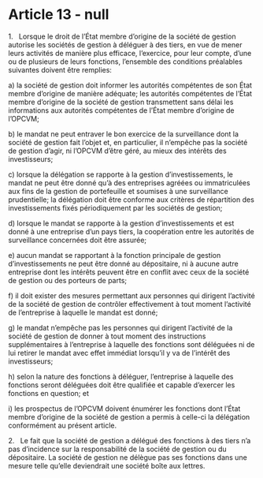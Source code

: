 # Article 13 - null


1.   Lorsque le droit de l’État membre d’origine de la société de gestion autorise les sociétés de gestion à déléguer à des tiers, en vue de mener leurs activités de manière plus efficace, l’exercice, pour leur compte, d’une ou de plusieurs de leurs fonctions, l’ensemble des conditions préalables suivantes doivent être remplies:

a) la société de gestion doit informer les autorités compétentes de son État membre d’origine de manière adéquate; les autorités compétentes de l’État membre d’origine de la société de gestion transmettent sans délai les informations aux autorités compétentes de l’État membre d’origine de l’OPCVM;

b) le mandat ne peut entraver le bon exercice de la surveillance dont la société de gestion fait l’objet et, en particulier, il n’empêche pas la société de gestion d’agir, ni l’OPCVM d’être géré, au mieux des intérêts des investisseurs;

c) lorsque la délégation se rapporte à la gestion d’investissements, le mandat ne peut être donné qu’à des entreprises agréées ou immatriculées aux fins de la gestion de portefeuille et soumises à une surveillance prudentielle; la délégation doit être conforme aux critères de répartition des investissements fixés périodiquement par les sociétés de gestion;

d) lorsque le mandat se rapporte à la gestion d’investissements et est donné à une entreprise d’un pays tiers, la coopération entre les autorités de surveillance concernées doit être assurée;

e) aucun mandat se rapportant à la fonction principale de gestion d’investissements ne peut être donné au dépositaire, ni à aucune autre entreprise dont les intérêts peuvent être en conflit avec ceux de la société de gestion ou des porteurs de parts;

f) il doit exister des mesures permettant aux personnes qui dirigent l’activité de la société de gestion de contrôler effectivement à tout moment l’activité de l’entreprise à laquelle le mandat est donné;

g) le mandat n’empêche pas les personnes qui dirigent l’activité de la société de gestion de donner à tout moment des instructions supplémentaires à l’entreprise à laquelle des fonctions sont déléguées ni de lui retirer le mandat avec effet immédiat lorsqu’il y va de l’intérêt des investisseurs;

h) selon la nature des fonctions à déléguer, l’entreprise à laquelle des fonctions seront déléguées doit être qualifiée et capable d’exercer les fonctions en question; et

i) les prospectus de l’OPCVM doivent énumérer les fonctions dont l’État membre d’origine de la société de gestion a permis à celle-ci la délégation conformément au présent article.

2.   Le fait que la société de gestion a délégué des fonctions à des tiers n’a pas d’incidence sur la responsabilité de la société de gestion ou du dépositaire. La société de gestion ne délègue pas ses fonctions dans une mesure telle qu’elle deviendrait une société boîte aux lettres.
